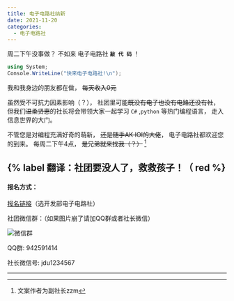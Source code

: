 ```yaml
---
title: 电子电路社纳新
date: 2021-11-20
categories:
  - 电子电路社
---
```


周二下午没事做？
不如来 电子电路社 **`敲 代 码`** ！

```csharp
using System;
Console.WriteLine("快来电子电路社!\n");
```

我和我身边的朋友都在做，
~~每天收入0元~~

虽然受不可抗力因素影响（？），
社团里可能~~既没有电子也没有电路还没有社~~，
但我们~~温柔贤惠~~的社长将会带领大家一起学习 `C#` ,`python` 等热门编程语言，
走入信息世界的大门。

不管您是对编程充满好奇的萌新，
~~还是随手AK IOI的大佬~~，
电子电路社都欢迎您的到来。
每周二下午4点，
~~是兄弟就来找我（？）~~ [^1]

## {% label 翻译：社团要没人了，救救孩子！（  red %} 

#### 报名方式：

[报名链接](https://www.wjx.top/vm/OYzPatv.aspx)（选开发部电子电路社）

社团微信群：（如果图片崩了请加QQ群或者社长微信）

![微信群](https://s6.jpg.cm/2021/11/29/LPzVcD.md.jpg)

QQ群: 942591414

社长微信号: jdu1234567

---

[^1]: 文案作者为副社长zzm

